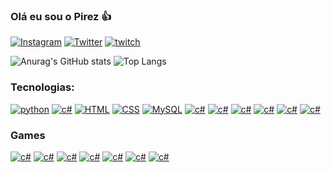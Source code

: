 ### Olá eu sou o Pirez 👍
[![Instagram](https://img.shields.io/badge/Instagram-E4405F?style=for-the-badge&logo=instagram&logoColor=white)](https://www.instagram.com/pireeez/)
[![Twitter](https://img.shields.io/badge/Twitter-1DA1F2?style=for-the-badge&logo=twitter&logoColor=white)](https://twitter.com/pirezgg)
[![twitch](https://img.shields.io/badge/Twitch-9146FF?style=for-the-badge&logo=twitch&logoColor=white)](https://www.twitch.tv/pirezvlr)

![Anurag's GitHub stats](https://github-readme-stats.vercel.app/api?username=Pireez&theme=vision-friendly-dark&show_icons=true)
![Top Langs](https://github-readme-stats.vercel.app/api/top-langs/?username=Pireez&layout=compact)

### Tecnologias:
[![python](https://img.shields.io/badge/Python-14354C?style=for-the-badge&logo=python&logoColor=white)]()
[![c#](https://img.shields.io/badge/C%23-239120?style=for-the-badge&logo=c-sharp&logoColor=white)]()
[![HTML](https://img.shields.io/badge/HTML5-E34F26?style=for-the-badge&logo=html5&logoColor=white)]()
[![CSS](https://img.shields.io/badge/CSS3-1572B6?style=for-the-badge&logo=css3&logoColor=white)]()
[![MySQL](https://img.shields.io/badge/MySQL-00000F?style=for-the-badge&logo=mysql&logoColor=white)]()
[![c#](https://img.shields.io/badge/.NET-5C2D91?style=for-the-badge&logo=.net&logoColor=white)]()
[![c#](https://img.shields.io/badge/SQLite-07405E?style=for-the-badge&logo=sqlite&logoColor=white)]()
[![c#](https://img.shields.io/badge/GIT-E44C30?style=for-the-badge&logo=git&logoColor=white)]()
[![c#](https://img.shields.io/badge/Jira-0052CC?style=for-the-badge&logo=Jira&logoColor=white)]()
[![c#](https://img.shields.io/badge/Sourcetree-0052CC?style=for-the-badge&logo=Sourcetree&logoColor=white)]()
[![c#](	https://img.shields.io/badge/Bitbucket-0747a6?style=for-the-badge&logo=bitbucket&logoColor=white)]()
### Games
[![c#](https://img.shields.io/badge/Riot_Games-D32936?style=for-the-badge&logo=riot-games&logoColor=white)](https://tracker.gg/valorant/profile/riot/RKT%20Pirez%23ice/overview?playlist=competitive)
[![c#](https://img.shields.io/badge/Steam-000000?style=for-the-badge&logo=steam&logoColor=white)](https://steamcommunity.com/id/pireeez)
[![c#](https://img.shields.io/badge/PlayStation-003791?style=for-the-badge&logo=playstation&logoColor=white)]()
[![c#](https://img.shields.io/badge/Epic%20Games-313131?style=for-the-badge&logo=Epic%20Games&logoColor=white)]()
[![c#](https://img.shields.io/badge/Xbox-107C10?style=for-the-badge&logo=xbox&logoColor=white)]()
[![c#](https://img.shields.io/badge/FIFA-B7312F?style=for-the-badge&logo=fifa&logoColor=white)]()
[![c#](https://img.shields.io/badge/Counter_Strike-000000?style=for-the-badge&logo=counter-strike&logoColor=white)]()











